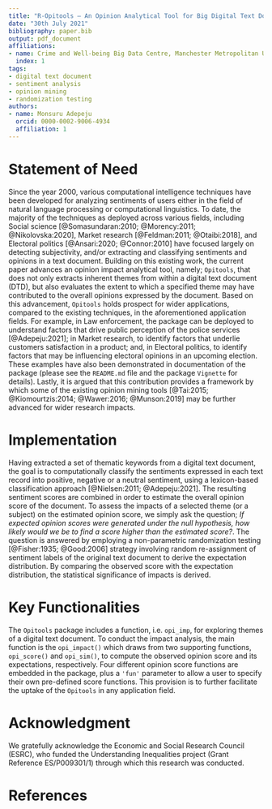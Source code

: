 ```yaml
---
title: "R-Opitools – An Opinion Analytical Tool for Big Digital Text Document (DTD)"
date: "30th July 2021"
bibliography: paper.bib
output: pdf_document
affiliations:
- name: Crime and Well-being Big Data Centre, Manchester Metropolitan University
  index: 1
tags:
- digital text document
- sentiment analysis
- opinion mining
- randomization testing
authors:
- name: Monsuru Adepeju
  orcid: 0000-0002-9006-4934
  affiliation: 1
---
```


# Statement of Need

Since the year 2000, various computational intelligence techniques have been developed for analyzing sentiments of users either in the field of natural language processing or computational linguistics. To date, the majority of the techniques as deployed across various fields, including Social science [@Somasundaran:2010; @Morency:2011; @Nikolovska:2020], Market research [@Feldman:2011; @Otaibi:2018], and Electoral politics [@Ansari:2020; @Connor:2010] have focused largely on detecting subjectivity, and/or extracting and classifying sentiments and opinions in a text document. Building on this existing work, the current paper advances an opinion impact analytical tool, namely; `Opitools`, that does not only extracts inherent themes from within a digital text document (DTD), but also evaluates the extent to which a specified theme may have contributed to the overall opinions expressed by the document. Based on this advancement, `Opitools` holds prospect for wider applications, compared to the existing techniques, in the aforementioned application fields. For example, in Law enforcement, the package can be deployed to understand factors that drive public perception of the police services [@Adepeju:2021]; in Market research, to identify factors that underlie customers satisfaction in a product; and, in Electoral politics, to identify factors that may be influencing electoral opinions in an upcoming election. These examples have also been demonstrated in documentation of the package (please see the `README.md` file and the package `Vignette` for details). Lastly, it is argued that this contribution provides a framework by which some of the existing opinion mining tools [@Tai:2015; @Kiomourtzis:2014; @Wawer:2016; @Munson:2019] may be further advanced for wider research impacts.

# Implementation

Having extracted a set of thematic keywords from a digital text document, the goal is to computationally classify the sentiments expressed in each text record into positive, negative or a neutral sentiment, using a lexicon-based classification approach [@Nielsen:2011; @Adepeju:2021]. The resulting sentiment scores are combined in order to estimate the overall opinion score of the document. To assess the impacts of a selected theme (or a subject) on the estimated opinion score, we simply ask the question; *If expected opinion scores were generated under the null hypothesis, how likely would we be to find a score higher than the estimated score?*. The question is answered by employing a non-parametric randomization testing [@Fisher:1935; @Good:2006] strategy involving random re-assignment of sentiment labels of the original text document to derive the expectation distribution. By comparing the observed score with the expectation distribution, the statistical significance of impacts is derived.


# Key Functionalities

The `Opitools` package includes a function, i.e. `opi_imp`,  for exploring themes of a digital text document. To conduct the impact analysis, the main function is the `opi_impact()` which draws from two supporting functions, `opi_score()` and `opi_sim()`, to compute the observed opinion score and its expectations, respectively. Four different opinion score functions are embedded in the package, plus a `'fun'` parameter to allow a user to specify their own pre-defined score functions. This provision is to further facilitate the uptake of the `Opitools` in any application field.

# Acknowledgment

We gratefully acknowledge the Economic and Social Research Council (ESRC), who funded the Understanding Inequalities project (Grant Reference ES/P009301/1) through which this research was conducted.

# References

